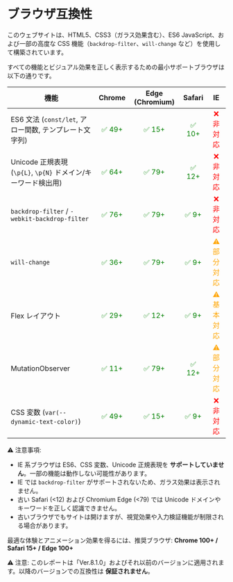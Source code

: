 # ブラウザ互換性

このウェブサイトは、HTML5、CSS3（ガラス効果含む）、ES6 JavaScript、および一部の高度な CSS 機能（`backdrop-filter`、`will-change` など）を使用して構築されています。

すべての機能とビジュアル効果を正しく表示するための最小サポートブラウザは以下の通りです。

| 機能                                            | Chrome | Edge (Chromium) | Safari | IE           |
| --------------------------------------------- | :----: | :-------------: | :----: | :---------: |
| ES6 文法 (`const/let`, アロー関数, テンプレート文字列) | <span style="color:green">✅ 49+</span> | <span style="color:green">✅ 15+</span> | <span style="color:green">✅ 10+</span> | <span style="color:red">❌ 非対応</span> |
| Unicode 正規表現 (`\p{L}`, `\p{N}` ドメイン/キーワード検出用) | <span style="color:green">✅ 64+</span> | <span style="color:green">✅ 79+</span> | <span style="color:green">✅ 12+</span> | <span style="color:red">❌ 非対応</span> |
| `backdrop-filter` / `-webkit-backdrop-filter` | <span style="color:green">✅ 76+</span> | <span style="color:green">✅ 79+</span> | <span style="color:green">✅ 9+</span>  | <span style="color:red">❌ 非対応</span> |
| `will-change`                                 | <span style="color:green">✅ 36+</span> | <span style="color:green">✅ 79+</span> | <span style="color:green">✅ 9+</span>  | <span style="color:orange">⚠️ 部分対応</span> |
| Flex レイアウト                                | <span style="color:green">✅ 29+</span> | <span style="color:green">✅ 12+</span> | <span style="color:green">✅ 9+</span>  | <span style="color:orange">⚠️ 基本対応</span> |
| MutationObserver                               | <span style="color:green">✅ 11+</span> | <span style="color:green">✅ 79+</span> | <span style="color:green">✅ 12+</span> | <span style="color:orange">⚠️ 部分対応</span> |
| CSS 変数 (`var(--dynamic-text-color)`)          | <span style="color:green">✅ 49+</span> | <span style="color:green">✅ 15+</span> | <span style="color:green">✅ 9+</span>  | <span style="color:red">❌ 非対応</span> |

⚠️ 注意事項:

* IE 系ブラウザは ES6、CSS 変数、Unicode 正規表現を **サポートしていません**。一部の機能は動作しない可能性があります。  
* IE では `backdrop-filter` がサポートされないため、ガラス効果は表示されません。  
* 古い Safari (<12) および Chromium Edge (<79) では Unicode ドメインやキーワードを正しく認識できません。  
* 古いブラウザでもサイトは開けますが、視覚効果や入力検証機能が制限される場合があります。  

最適な体験とアニメーション効果を得るには、推奨ブラウザ: **Chrome 100+ / Safari 15+ / Edge 100+**  

⚠️ 注意: このレポートは「Ver.8.1.0」およびそれ以前のバージョンに適用されます。以降のバージョンでの互換性は **保証されません**。
